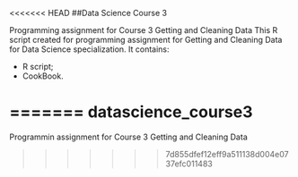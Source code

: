 <<<<<<< HEAD
##Data Science Course 3

Programming assignment for Course 3 Getting and Cleaning Data
This R script created for programming assignment for Getting and Cleaning Data for Data Science specialization.
It contains:
- R script;
- CookBook.

=======
datascience_course3
===================

Programmin assignment for Course 3 Getting and Cleaning Data
>>>>>>> 7d855dfef12eff9a511138d004e0737efc011483
